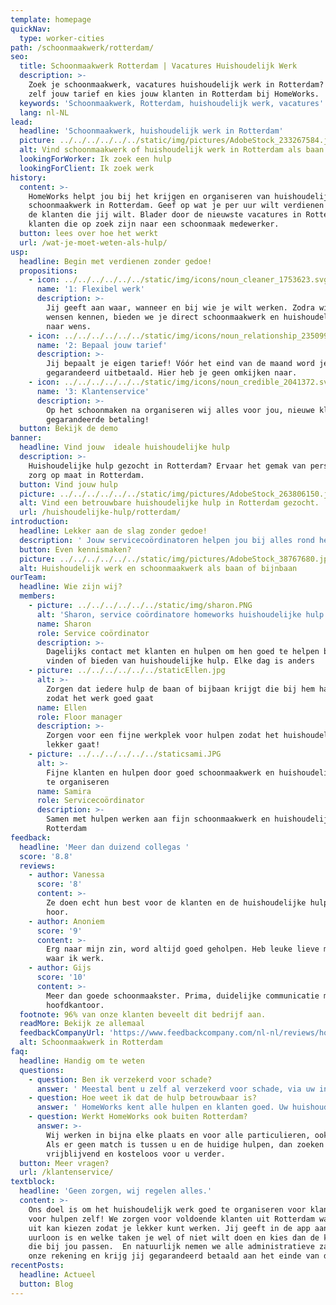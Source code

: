 ```yaml
---
template: homepage
quickNav:
  type: worker-cities
path: /schoonmaakwerk/rotterdam/
seo:
  title: Schoonmaakwerk Rotterdam | Vacatures Huishoudelijk Werk
  description: >-
    Zoek je schoonmaakwerk, vacatures huishoudelijk werk in Rotterdam? Bepaal nu
    zelf jouw tarief en kies jouw klanten in Rotterdam bij HomeWorks.
  keywords: 'Schoonmaakwerk, Rotterdam, huishoudelijk werk, vacatures'
  lang: nl-NL
lead:
  headline: 'Schoonmaakwerk, huishoudelijk werk in Rotterdam'
  picture: ../../../../../../static/img/pictures/AdobeStock_233267584.jpg
  alt: Vind schoonmaakwerk of huishoudelijk werk in Rotterdam als baan of bijbaan
  lookingForWorker: Ik zoek een hulp
  lookingForClient: Ik zoek werk
history:
  content: >-
    HomeWorks helpt jou bij het krijgen en organiseren van huishoudelijk werk en
    schoonmaakwerk in Rotterdam. Geef op wat je per uur wilt verdienen en kies
    de klanten die jij wilt. Blader door de nieuwste vacatures in Rotterdam voor
    klanten die op zoek zijn naar een schoonmaak medewerker.
  button: lees over hoe het werkt
  url: /wat-je-moet-weten-als-hulp/
usp:
  headline: Begin met verdienen zonder gedoe!
  propositions:
    - icon: ../../../../../../static/img/icons/noun_cleaner_1753623.svg
      name: '1: Flexibel werk'
      description: >-
        Jij geeft aan waar, wanneer en bij wie je wilt werken. Zodra wij jouw
        wensen kennen, bieden we je direct schoonmaakwerk en huishoudelijk werk
        naar wens.
    - icon: ../../../../../../static/img/icons/noun_relationship_2350997.svg
      name: '2: Bepaal jouw tarief'
      description: >-
        Jij bepaalt je eigen tarief! Vóór het eind van de maand word je
        gegarandeerd uitbetaald. Hier heb je geen omkijken naar.
    - icon: ../../../../../../static/img/icons/noun_credible_2041372.svg
      name: '3: Klantenservice'
      description: >-
        Op het schoonmaken na organiseren wij alles voor jou, nieuwe klanten,
        gegarandeerde betaling!
  button: Bekijk de demo
banner:
  headline: Vind jouw  ideale huishoudelijke hulp
  description: >-
    Huishoudelijke hulp gezocht in Rotterdam? Ervaar het gemak van persoonlijke
    zorg op maat in Rotterdam.
  button: Vind jouw hulp
  picture: ../../../../../../static/img/pictures/AdobeStock_263806150.jpg
  alt: Vind een betrouwbare huishoudelijke hulp in Rotterdam gezocht.
  url: /huishoudelijke-hulp/rotterdam/
introduction:
  headline: Lekker aan de slag zonder gedoe!
  description: ' Jouw servicecoördinatoren helpen jou bij alles rond het huishoudelijk werk. Zoeken nieuwe klanten voor jou zorgen ervoor dat je gegarandeerd betaald wordt enzovoorts. Alles zodat jij lekker aan de slag kan.'
  button: Even kennismaken?
  picture: ../../../../../../static/img/pictures/AdobeStock_38767680.jpg
  alt: Huishoudelijk werk en schoonmaakwerk als baan of bijnbaan
ourTeam:
  headline: Wie zijn wij?
  members:
    - picture: ../../../../../../static/img/sharon.PNG
      alt: 'Sharon, service coördinatore homeworks huishoudelijke hulp service'
      name: Sharon
      role: Service coördinator
      description: >-
        Dagelijks contact met klanten en hulpen om hen goed te helpen bij het
        vinden of bieden van huishoudelijke hulp. Elke dag is anders
    - picture: ../../../../../../staticEllen.jpg
      alt: >-
        Zorgen dat iedere hulp de baan of bijbaan krijgt die bij hem haar past
        zodat het werk goed gaat
      name: Ellen
      role: Floor manager
      description: >-
        Zorgen voor een fijne werkplek voor hulpen zodat het huishoudelijk werk
        lekker gaat!
    - picture: ../../../../../../staticsami.JPG
      alt: >-
        Fijne klanten en hulpen door goed schoonmaakwerk en huishoudelijk werk
        te organiseren
      name: Samira
      role: Servicecoördinator
      description: >-
        Samen met hulpen werken aan fijn schoonmaakwerk en huishoudelijk werk in
        Rotterdam
feedback:
  headline: 'Meer dan duizend collegas '
  score: '8.8'
  reviews:
    - author: Vanessa
      score: '8'
      content: >-
        Ze doen echt hun best voor de klanten en de huishoudelijke hulpen. Top
        hoor.
    - author: Anoniem
      score: '9'
      content: >-
        Erg naar mijn zin, word altijd goed geholpen. Heb leuke lieve mensen
        waar ik werk.
    - author: Gijs
      score: '10'
      content: >-
        Meer dan goede schoonmaakster. Prima, duidelijke communicatie met het
        hoofdkantoor.
  footnote: 96% van onze klanten beveelt dit bedrijf aan.
  readMore: Bekijk ze allemaal
  feedbackCompanyUrl: 'https://www.feedbackcompany.com/nl-nl/reviews/home-works/'
  alt: Schoonmaakwerk in Rotterdam
faq:
  headline: Handig om te weten
  questions:
    - question: Ben ik verzekerd voor schade?
      answer: ' Meestal bent u zelf al verzekerd voor schade, via uw inboedel- of opstalverzekering. Om verrassingen te voorkomen, is het belangrijk om na te kijken of schade veroorzaakt door de huishoudelijke hulp gedekt is. Bent u niet verzekerd? Dan kan HomeWorks dat voor u regelen.'
    - question: Hoe weet ik dat de hulp betrouwbaar is?
      answer: ' HomeWorks kent alle hulpen en klanten goed. Uw huishoudelijke hulp heeft bij ons met succes een sollicitatieprocedure doorlopen. Hulpen worden ingewerkt door een voorvrouw. Daarnaast blijft HomeWorks vinger aan de pols houden om een betrouwbare dienst te leveren.'
    - question: Werkt HomeWorks ook buiten Rotterdam?
      answer: >-
        Wij werken in bijna elke plaats en voor alle particulieren, ook met pbg.
        Als er geen match is tussen u en de huidige hulpen, dan zoeken we
        vrijblijvend en kosteloos voor u verder.
  button: Meer vragen?
  url: /klantenservice/
textblock:
  headline: 'Geen zorgen, wij regelen alles.'
  content: >-
    Ons doel is om het huishoudelijk werk goed te organiseren voor klanten én
    voor hulpen zelf! We zorgen voor voldoende klanten uit Rotterdam waar jij
    uit kan kiezen zodat je lekker kunt werken. Jij geeft in de app aan wat jouw
    uurloon is en welke taken je wel of niet wilt doen en kies dan de klanten
    die bij jou passen.  En natuurlijk nemen we alle administratieve zaken voor
    onze rekening en krijg jij gegarandeerd betaald aan het einde van de maand.
recentPosts:
  headline: Actueel
  button: Blog
---
```


